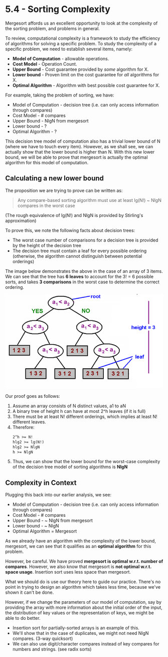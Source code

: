 # 5.4 - Sorting Complexity

Mergesort affords us an excellent opportunity to look at the complexity of the sorting problem, and problems in general.

To review, computational complexity is a framework to study the efficiency of algorithms for solving a specific problem. To study the complexity of a specific problem, we need to establish several items, namely:
* **Model of Computation** - allowable operations.
* **Cost Model** - Operation Count.
* **Upper Bound** - Cost guarantee provided by *some* algorithm for X.
* **Lower bound** - Proven limit on the cost guarantee for *all* algorithms for X.
* **Optimal Algorithm** - Algorithm with best possible cost guarantee for X.

For example, taking the problem of sorting, we have:

* Model of Computation - decision tree (i.e. can only access information through compares)
* Cost Model - # compares
* Upper Bound - NlgN from mergesort
* Lower bound - ?
* Optimal Algorithm - ?

This decision tree model of computation also has a trivial lower bound of N (where we have to touch every item). However, as we shall see, we can actually show that the lower bound is higher than N. With this new lower bound, we will be able to prove that mergesort is actually the optimal algorithm for this model of computation.

## Calculating a new lower bound

The proposition we are trying to prove can be written as:

> Any compare-based sorting algorithm must use at least lg(N!) ~ NlgN compares in the worst case
> 
(The rough equivalence of lg(N!) and NlgN is provided by Stirling's approximation)

To prove this, we note the following facts about decision trees:
* The worst case number of comparisons for a decision tree is provided by the height of the decision tree
* The decision tree must contain a leaf for every possible ordering (otherwise, the algorithm cannot distinguish between potential orderings)

The image below demonstrates the above in the case of an array of 3 items. We can see that the tree has **6 leaves** to account for the 3! = 6 possible sorts, and takes **3 comparisons** in the worst case to determine the correct ordering.

![Decision-Tree-Example.bmp](Decision-Tree-Example.bmp)

Our proof goes as follows:

1. Assume an array consists of N distinct values, a1 to aN
2. A binary tree of height h can have at most 2^h leaves (if it is full)
3. There must be at least N! different orderings, which implies at least N! different leaves.
4. Therefore:
   ```
   2^h >= N!
   hlg2 >= lg(N!)
   hlg2 >= NlgN
   h >= NlgN
   ```
5. Thus, we can show that the lower bound for the worst-case complexity of the decision tree model of sorting algorithms is **NlgN**

## Complexity in Context

Plugging this back into our earlier analysis, we see:

* Model of Computation - decision tree (i.e. can only access information through compares)
* Cost Model - # compares
* Upper Bound - ~ NlgN from mergesort
* Lower bound - ~ NlgN
* Optimal Algorithm = Mergesort

As we already have an algorithm with the complexity of the lower bound, mergesort, we can see that it qualifies as an **optimal algorithm** for this problem.

However, be careful. We have proved **mergesort is optimal w.r.t. number of compares**. However, we also know that mergesort is **not optimal w.r.t. space usage**. Insertion sort uses less space than mergesort.

What we should do is use our theory here to guide our practice. There's no point in trying to design an algorithm which takes less time, because we've shown it can't be done.

However, if we change the parameters of our model of computation, say by providing the array with more information about the initial order of the input, the distribution of key values or the representation of keys, we might be able to do better. 
* Insertion sort for partially-sorted arrays is an example of this.
* We'll show that in the case of duplicates, we might not need NlgN compares. (3-way quicksort)
* We can also use digit/character compares instead of key compares for numbers and strings. (see radix sorts)

